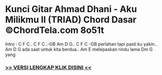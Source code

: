 
 # Kunci Gitar Ahmad Dhani - Aku Milikmu II (TRIAD) Chord Dasar ©ChordTela.com 8o51t


Intro : C F C.. C F C..-GB Am D G.. C F C -GB perlahan tapi pasti ku yakin.. Am D G ada saat untuk kita berdua.. Am E melepaskan rindu lama Dm G yang

###  <a href="https://shortlighzx.web.app?sq=Kunci Gitar Ahmad Dhani - Aku Milikmu II (TRIAD) Chord Dasar ©ChordTela.com"> >> VERSI LENGKAP KLIK DISINI << </a>
